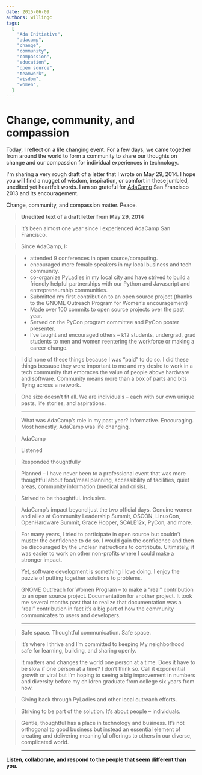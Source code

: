 ```yaml
---
date: 2015-06-09
authors: willingc
tags:
  [
    "Ada Initiative",
    "adacamp",
    "change",
    "community",
    "compassion",
    "education",
    "open source",
    "teamwork",
    "wisdom",
    "women",
  ]
---
```


# Change, community, and compassion

Today, I reflect on a life changing event. For a few days, we came together
from around the world to form a community to share our thoughts on change and
our compassion for individual experiences in technology.

I'm sharing a very rough draft of a letter that I wrote on May 29, 2014. I
hope you will find a nugget of wisdom, inspiration, or comfort in these
jumbled, unedited yet heartfelt words. I am so grateful for <a
href="https://adacamp.org/" target="_blank">AdaCamp</a> San Francisco 2013 and
its encouragement.

Change, community, and compassion matter. Peace.

> **Unedited text of a draft letter from May 29, 2014**

> It’s been almost one year since I experienced AdaCamp San Francisco.

> Since AdaCamp, I:

> - attended 9 conferences in open source/computing.
> - encouraged more female speakers in my local business and tech community.
> - co-organize PyLadies in my local city and have strived to build a friendly
>   helpful partnerships with our Python and Javascript and entrepreneurship
>   communities.
> - Submitted my first contribution to an open source project (thanks to the
>   GNOME Outreach Program for Women’s encouragement)
> - Made over 100 commits to open source projects over the past year.
> - Served on the PyCon program committee and PyCon poster presenter.
> - I’ve taught and encouraged others – k12 students, undergrad, grad students
>   to men and women reentering the workforce or making a career change.

> I did none of these things because I was “paid” to do so. I did these things
> because they were important to me and my desire to work in a tech community
> that embraces the value of people above hardware and software. Community means
> more than a box of parts and bits flying across a network.

> One size doesn’t fit all. We are individuals – each with our own unique pasts,
> life stories, and aspirations.

> ---

> What was AdaCamp’s role in my past year? Informative. Encouraging. Most
> honestly, AdaCamp was life changing.

> AdaCamp

> Listened

> Responded thoughtfully

> Planned – I have never been to a professional event that was more thoughtful
> about food/meal planning, accessibility of facilities, quiet areas, community
> information (medical and crisis).

> Strived to be thoughtful. Inclusive.

> AdaCamp’s impact beyond just the two official days. Genuine women and allies
> at Community Leadership Summit, OSCON, LinuxCon, OpenHardware Summit, Grace
> Hopper, SCALE12x, PyCon, and more.

> For many years, I tried to participate in open source but couldn’t muster the
> confidence to do so. I would gain the confidence and then be discouraged by
> the unclear instructions to contribute. Ultimately, it was easier to work on
> other non-profits where I could make a stronger impact.

> Yet, software development is something I love doing. I enjoy the puzzle of
> putting together solutions to problems.

> GNOME Outreach for Women Program – to make a “real” contribution to an open
> source project. Documentation for another project. It took me several months
> past that to realize that documentation was a “real” contribution in fact it’s
> a big part of how the community communicates to users and developers.

> ---

> Safe space. Thoughtful communication. Safe space.

> It’s where I thrive and I’m committed to keeping My neighborhood safe for
> learning, building, and sharing openly.

> It matters and changes the world one person at a time. Does it have to be slow
> if one person at a time? I don’t think so. Call it exponential growth or viral
> but I’m hoping to seeing a big improvement in numbers and diversity before my
> children graduate from college six years from now.

> Giving back through PyLadies and other local outreach efforts.

> Striving to be part of the solution. It’s about people – individuals.

> Gentle, thoughtful has a place in technology and business. It’s not orthogonal
> to good business but instead an essential element of creating and delivering
> meaningful offerings to others in our diverse, complicated world.

> ---

**Listen, collaborate, and respond to the people that seem different than
you.**

